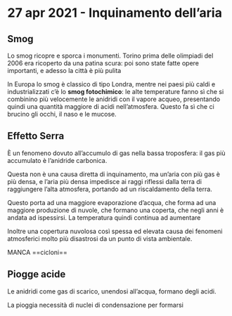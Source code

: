 # 27 apr 2021 - Inquinamento dell’aria
## Smog
Lo smog ricopre e sporca i monumenti. 
Torino prima delle olimpiadi del 2006 era ricoperto da una patina scura: poi sono state fatte opere importanti, e adesso la città è più pulita

In Europa lo smog è classico di tipo Londra, mentre nei paesi più caldi e industrializzati c’è lo **smog fotochimico**: le alte temperature fanno sì che si combinino più velocemente le anidridi con il vapore acqueo, presentando quindi una quantità maggiore di acidi nell’atmosfera.
Questo fa sì che ci brucino gli occhi, il naso e le mucose.

## Effetto Serra
È un fenomeno dovuto all’accumulo di gas nella bassa troposfera: il gas più accumulato è l’anidride carbonica.

Questa non è una causa diretta di inquinamento, ma un’aria con più gas è più densa, e l’aria più densa impedisce ai raggi riflessi dalla terra di raggiungere l’alta atmosfera, portando ad un riscaldamento della terra.

Questo porta ad una maggiore evaporazione d’acqua, che forma ad una maggiore produzione di nuvole, che formano una coperta, che negli anni è andata ad ispessirsi. La temperatura quindi continua ad aumentare

Inoltre una copertura nuvolosa così spessa ed elevata causa dei fenomeni atmosferici molto più disastrosi da un punto di vista ambientale. 

MANCA ==cicloni==

## Piogge acide
Le anidridi come gas di scarico, unendosi all’acqua, formano degli acidi.

La pioggia necessità di nuclei di condensazione per formarsi

